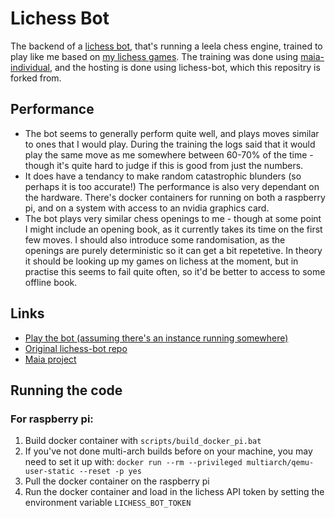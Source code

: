 # Lichess Bot

The backend of a [lichess bot](https://lichess.org/@/Bot5551), that's running a leela chess engine, trained to play like me based on [my lichess games](https://lichess.org/@/Red5551).
The training was done using [maia-individual](https://github.com/donaldflynn/maia-individual), and the hosting is done using lichess-bot, which this repositry is forked from.

## Performance

- The bot seems to generally perform quite well, and plays moves similar to ones that I would play. During the training the logs said that it would play the same move as me somewhere between 60-70% of the time - though it's quite hard to judge if this is good from just the numbers.
- It does have a tendancy to make random catastrophic blunders (so perhaps it is too accurate!) The performance is also very dependant on the hardware. There's docker containers for running on both a raspberry pi, and on a system with access to an nvidia graphics card.
- The bot plays very similar chess openings to me - though at some point I might include an opening book, as it currently takes its time on the first few moves. I should also introduce some randomisation, as the openings are purely deterministic so it can get a bit repetetive. In theory it should be looking up my games on lichess at the moment, but in practise this seems to fail quite often, so it'd be better to access to some offline book. 


## Links
- [Play the bot (assuming there's an instance running somewhere)](https://lichess.org?user=Bot5551#friend)
- [Original lichess-bot repo](https://github.com/lichess-bot-devs/lichess-bot)
- [Maia project](https://maiachess.com/)

## Running the code
### For raspberry pi:
1. Build docker container with `scripts/build_docker_pi.bat`
2. If you've not done multi-arch builds before on your machine, you may need to set it up with: ```docker run --rm --privileged multiarch/qemu-user-static --reset -p yes```
3. Pull the docker container on the raspberry pi
4. Run the docker container and load in the lichess API token by setting the environment variable `LICHESS_BOT_TOKEN`
